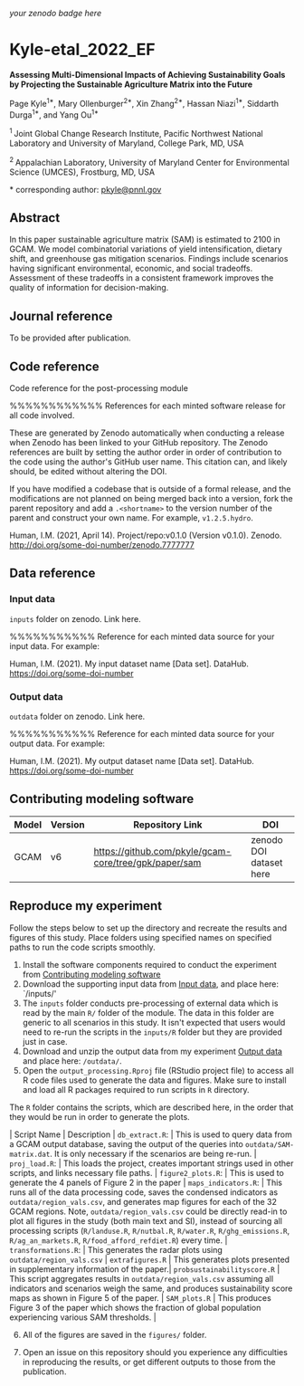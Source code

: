 _your zenodo badge here_

# Kyle-etal_2022_EF

**Assessing Multi-Dimensional Impacts of Achieving Sustainability Goals by Projecting the Sustainable Agriculture Matrix into the Future**

Page Kyle<sup>1\*</sup>, Mary Ollenburger<sup>2\*</sup>, Xin Zhang<sup>2\*</sup>, Hassan Niazi<sup>1\*</sup>, Siddarth Durga<sup>1\*</sup>, and Yang Ou<sup>1\*</sup>

<sup>1 </sup> Joint Global Change Research Institute, Pacific Northwest National Laboratory and University of Maryland, College Park, MD, USA

<sup>2 </sup> Appalachian Laboratory, University of Maryland Center for Environmental Science (UMCES), Frostburg, MD, USA

\* corresponding author:  pkyle@pnnl.gov

## Abstract
In this paper sustainable agriculture matrix (SAM) is estimated to 2100 in GCAM. We model combinatorial variations of yield intensification, dietary shift, and greenhouse gas mitigation scenarios. Findings include scenarios having significant environmental, economic, and social tradeoffs. Assessment of these tradeoffs in a consistent framework improves the quality of information for decision-making.

## Journal reference
To be provided after publication. 

## Code reference
Code reference for the post-processing module 

%%%%%%%%%%%%
References for each minted software release for all code involved.  

These are generated by Zenodo automatically when conducting a release when Zenodo has been linked to your GitHub repository. The Zenodo references are built by setting the author order in order of contribution to the code using the author's GitHub user name.  This citation can, and likely should, be edited without altering the DOI.

If you have modified a codebase that is outside of a formal release, and the modifications are not planned on being merged back into a version, fork the parent repository and add a `.<shortname>` to the version number of the parent and construct your own name.  For example, `v1.2.5.hydro`.

Human, I.M. (2021, April 14). Project/repo:v0.1.0 (Version v0.1.0). Zenodo. http://doi.org/some-doi-number/zenodo.7777777

## Data reference

### Input data
`inputs` folder on zenodo. Link here. 


%%%%%%%%%%%
Reference for each minted data source for your input data.  For example:

Human, I.M. (2021). My input dataset name [Data set]. DataHub. https://doi.org/some-doi-number

### Output data
`outdata` folder on zenodo. Link here. 

%%%%%%%%%%%
Reference for each minted data source for your output data.  For example:

Human, I.M. (2021). My output dataset name [Data set]. DataHub. https://doi.org/some-doi-number

## Contributing modeling software

| Model | Version | Repository Link | DOI |
|-------|---------|-----------------|-----|
| GCAM | v6 | https://github.com/pkyle/gcam-core/tree/gpk/paper/sam | zenodo DOI dataset here |


## Reproduce my experiment
Follow the steps below to set up the directory and recreate the results and figures of this study. Place folders using specified names on specified paths to run the code scripts smoothly. 

1. Install the software components required to conduct the experiment from [Contributing modeling software](#contributing-modeling-software)
2. Download the supporting input data from [Input data](#input-data), and place here: `/inputs/'
3. The `inputs` folder conducts pre-processing of external data which is read by the main `R/` folder of the module. The data in this folder are generic to all scenarios in this study. It isn't expected that users would need to re-run the scripts in the `inputs/R` folder but they are provided just in case.
4. Download and unzip the output data from my experiment [Output data](#output-data) and place here: `/outdata/`.
5. Open the `output_processing.Rproj` file (RStudio project file) to access all R code files used to generate the data and figures. Make sure to install and load all R packages required to run scripts in `R` directory. 

The `R` folder contains the scripts, which are described here, in the order that they would be run in order to generate the plots.

| Script Name | Description |
`db_extract.R`: 	 |	This is used to query data from a GCAM output database, saving the output of the queries into `outdata/SAM-matrix.dat`. It is only necessary if the scenarios are being re-run. |
`proj_load.R`: 		 |	This loads the project, creates important strings used in other scripts, and links necessary file paths.  |
`figure2_plots.R`: 	 |	This is used to generate the 4 panels of Figure 2 in the paper |
`maps_indicators.R`: |	This runs all of the data processing code, saves the condensed indicators as `outdata/region_vals.csv`, and generates map figures for each of the 32 GCAM regions. Note, `outdata/region_vals.csv` could be directly read-in to plot all figures in the study (both main text and SI), instead of sourcing all processing scripts (`R/landuse.R`, `R/nutbal.R`, `R/water.R`, `R/ghg_emissions.R`, `R/ag_an_markets.R`, `R/food_afford_refdiet.R`) every time. |
`transformations.R`: |	This generates the radar plots using `outdata/region_vals.csv` |
`extrafigures.R`	 |	This generates plots presented in supplementary information of the paper.|
`probsustainabilityscore.R`	| This script aggregates results in `outdata/region_vals.csv` assuming all indicators and scenarios weigh the same, and produces sustainability score maps as shown in Figure 5 of the paper.		|
`SAM_plots.R`		|	This produces Figure 3 of the paper which shows the fraction of global population experiencing various SAM thresholds. |			 

6. All of the figures are saved in the `figures/` folder.

7. Open an issue on this repository should you experience any difficulties in reproducing the results, or get different outputs to those from the publication. 
